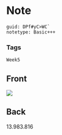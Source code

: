 # Note
```
guid: DPf#yC>WC`
notetype: Basic+++
```

### Tags
```
Week5
```

## Front
<img src="paste-20908693aecf1a6a8aa5a1abfba79b955003a001.jpg">

## Back
13.983.816
